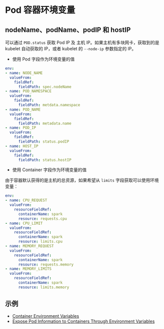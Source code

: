 # Pod 容器环境变量

## nodeName、podName、podIP 和 hostIP

可以通过 `POD.status` 获取 Pod IP 及 主机 IP。如果主机有多块网卡，获取到的是 kubelet 自动获取的 IP，或者 kubelet 的 `--node-ip` 参数指定的 IP。

* 使用 Pod 字段作为环境变量的值

```yaml
env:
- name: NODE_NAME
  valueFrom:
    fieldRef:
      fieldPath: spec.nodeName
- name: POD_NAMESPACE
  valueFrom:
    fieldRef:
      fieldPath: metdata.namespace
- name: POD_NAME
  valueFrom:
    fieldRef:
      fieldPath: metadata.name
- name: POD_IP
  valueFrom:
    fieldRef:
      fieldPath: status.podIP
- name: HOST_IP
  valueFrom:
    fieldRef:
      fieldPath: status.hostIP
```

* 使用 Container 字段作为环境变量的值

由于容器默认获得的是主机的总资源，如果希望从 `limits` 字段获取可以使用环境变量：

```yaml
env:
- name: CPU_REQUEST
  valueFrom:
    resourceFieldRef:
      containerName: spark
      resource: requests.cpu
- name: CPU_LIMIT
  valueFrom:
    resourceFieldRef:
      containerName: spark
      resource: limits.cpu
- name: MEMORY_REQUEST
  valueFrom:
    resourceFieldRef:
      containerName: spark
      resource: requests.memory
- name: MEMORY_LIMITS
  valueFrom:
    resourceFieldRef:
      containerName: spark
      resource: limits.memory
```

## 示例

* [Container Environment Variables](https://kubernetes.io/docs/concepts/containers/container-environment-variables/)
* [Expose Pod Information to Containers Through Environment Variables](https://kubernetes.io/docs/tasks/inject-data-application/environment-variable-expose-pod-information/)
